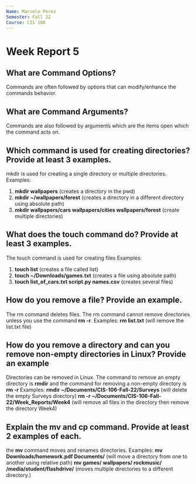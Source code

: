 ```yaml
---
Name: Marcelo Perez
Semester: Fall 22
Course: CIS 106
---
```

 
 # Week Report 5

## What are Command Options?
Commands are often followed by options that can modify/enhance the commands behavior.
## What are Command Arguments?
Commands are also followed by arguments which are the items open which the command acts on. 
## Which command is used for creating directories? Provide at least 3 examples.
mkdir is used for creating a single directory or multiple directories.
Examples:
1. **mkdir wallpapers** (creates a directory in the pwd)
2. **mkdir ~/wallpapers/forest** (creates a directory in a different directory using absolute path)
3. **mkdir wallpapers/cars wallpapers/cities wallpapers/forest** (create multiple directories)
## What does the touch command do? Provide at least 3 examples.
The touch command is used for creating files
Examples:
1. **touch list** (creates a file called list)
2. **touch ~/Downloads/games.txt** (creates a file using absolute path)
3. **touch list_of_cars.txt script.py names.csv** (creates several files)
## How do you remove a file? Provide an example.
The rm command deletes files. The rm command cannot remove directories unless you use the command **rm -r**.
Examples: 
**rm list.txt** (will remove the list.txt file)
## How do you remove a directory and can you remove non-empty directories in Linux? Provide an example
Directories can be removed in Linux. The command to remove an empty directory is **rmdir** and the command for removing a non-empty directory is **rm -r**
Examples:
**rmdir ~/Documents/CIS-106-Fall-22/Surveys** (will delete the empty Surveys directory)
**rm -r ~/Documents/CIS-106-Fall-22/Week_Reports/Week4** (will remove all files in the directory then remove the directory Week4)
## Explain the mv and cp command. Provide at least 2 examples of each.
the **mv** command moves and renames directories. 
Examples: 
**mv Downloads/homework.pdf Documents/** (will move a directory from one to another using relative path)
**mv games/ wallpapers/ rockmusic/ /media/student/flashdrive/** (moves multiple directories to a different directory.) 


